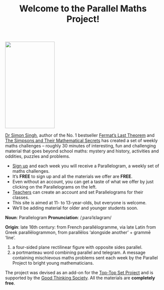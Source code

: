<header style="background-image: url('/images/header.jpg')">
  <h1>Welcome to the Parallel Maths Project!</h1>
</header>

<img class="img-right" src="/images/simpsons.png" width=160 height=280/>

[Dr Simon Singh](https://en.wikipedia.org/wiki/Simon_Singh), author of the No. 1 bestseller [Fermat’s Last Theorem](https://en.wikipedia.org/wiki/Fermat%27s_Last_Theorem_(book)) and [The Simpsons and Their Mathematical Secrets](https://en.wikipedia.org/wiki/The_Simpsons_and_Their_Mathematical_Secrets) has created a set of weekly maths challenges – roughly 30 minutes of interesting, fun and challenging material that goes beyond school maths: mystery and history, activities and oddities, puzzles and problems.

*	[Sign up](/signup) and each week you will receive a Parallelogram, a weekly set of maths challenges.
*	It’s __FREE__ to sign up and all the materials we offer are __FREE__.
*	Even without an account, you can get a taste of what we offer by just clicking on the Parallelograms on the left.
*	[Teachers](/teachers) can create an account and set Parallelograms for their classes.
*	This site is aimed at 11- to 13-year-olds, but everyone is welcome.
*	We’ll be adding material for older and younger students soon.

<div class="dictionary">

__Noun__: Parallelogram
__Pronunciation__: /ˌparəˈlɛləɡram/

__Origin__: late 16th century: from French parallélogramme, via late Latin from Greek parallēlogrammon, from parallēlos ‘alongside another’ + grammē ‘line’.  

1. a four-sided plane rectilinear figure with opposite sides parallel.
2. a portmanteau word combining parallel and telegram. A message containing
   mischievous maths problems sent each week by the Parallel Project to bright
   young mathematicians.

</div>

The project was devised as an add-on for the [Top-Top Set Project](/about#top-top-set) and is supported by the [Good Thinking Society](/about#good-thinking). All the materials are __completely free__.
